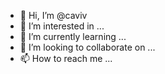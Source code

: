 - 👋 Hi, I’m @caviv
- 👀 I’m interested in ...
- 🌱 I’m currently learning ...
- 💞️ I’m looking to collaborate on ...
- 📫 How to reach me ...

<!---
caviv/caviv is a ✨ special ✨ repository because its `README.md` (this file) appears on your GitHub profile.
You can click the Preview link to take a look at your changes.
--->
